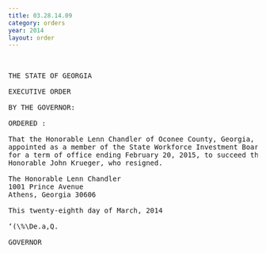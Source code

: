 ```yaml
---
title: 03.28.14.09
category: orders
year: 2014
layout: order
---
```


<pre> 

THE STATE OF GEORGIA

EXECUTIVE ORDER

BY THE GOVERNOR:

ORDERED :

That the Honorable Lenn Chandler of Oconee County, Georgia, is
appointed as a member of the State Workforce Investment Board,
for a term of office ending February 20, 2015, to succeed the
Honorable John Krueger, who resigned.

The Honorable Lenn Chandler
1001 Prince Avenue
Athens, Georgia 30606

This twenty-eighth day of March, 2014

‘(\%\De.a,Q.

GOVERNOR

</pre>
